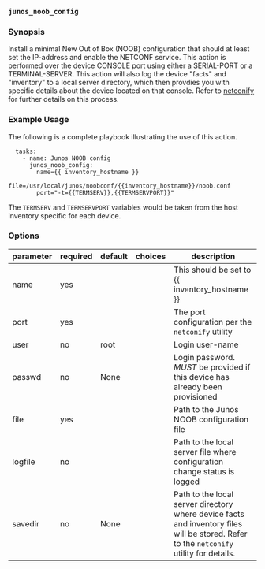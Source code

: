 ### `junos_noob_config`

### Synopsis

Install a minimal New Out of Box (NOOB) configuration that should at least set the IP-address and enable the NETCONF service.  This action is performed over the device CONSOLE port using either a SERIAL-PORT or a TERMINAL-SERVER.  This action will also log the device "facts" and "inventory" to a local server directory, which then provdies you with specific details about the device located on that console.  Refer to [netconify](https://github.com/jeremyschulman/py-junos-netconify) for further details on this process.

### Example Usage

The following is a complete playbook illustrating the use of this action.  

````
  tasks:
    - name: Junos NOOB config
      junos_noob_config:
        name={{ inventory_hostname }}
        file=/usr/local/junos/noobconf/{{inventory_hostname}}/noob.conf
        port="-t={{TERMSERV}},{{TERMSERVPORT}}"

````
The `TERMSERV` and `TERMSERVPORT` variables would be taken from the host inventory specific for each device.

### Options

| parameter 	| required 	| default 	| choices 	| description                                                                                                                              	|
|-----------	|----------	|---------	|---------	|------------------------------------------------------------------------------------------------------------------------------------------	|
| name      	| yes      	|         	|         	| This should be set to {{ inventory_hostname }}                                                                                           	|
| port      	| yes      	|         	|         	| The port configuration per the `netconify` utility                                                                                       	|
| user      	| no       	| root    	|         	| Login user-name                                                                                                                          	|
| passwd    	| no       	| None    	|         	| Login password.  *MUST* be provided if this device has already been provisioned                                                          	|
| file      	| yes      	|         	|         	| Path to the Junos NOOB configuration file                                                                                                	|
| logfile   	| no       	|         	|         	| Path to the local server file where configuration change status is logged                                                                	|
| savedir   	| no       	| None    	|         	| Path to the local server directory where device facts and inventory files will be stored.  Refer to the `netconify` utility for details. 	|
